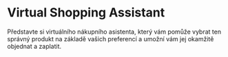 # Virtual Shopping Assistant #
Představte si virtuálního nákupního asistenta, který vám pomůže vybrat ten správný produkt na základě vašich preferencí a umožní vám jej okamžitě objednat a zaplatit.